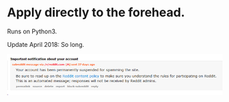 # Apply directly to the forehead.

Runs on Python3.

Update April 2018: So long.

![Farewell.](ban.png)
